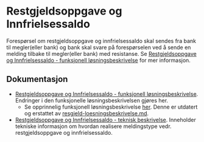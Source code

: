 Restgjeldsoppgave og Innfrielsessaldo
=====================================

Forespørsel om restgjeldsoppgave og innfrielsessaldo skal sendes fra bank til megler(eller bank) og bank skal svare på forespørselen ved å sende en melding tilbake til megler(eller bank) med resistanse.
Se [Restgjeldsoppgave og Innfrielsessaldo - funksjonell løsningsbeskrivelse](./restgjeldsoppgave-og-innfrielsessaldo-loesningsbeskrivelse.md) for mer informasjon.

## Dokumentasjon
* [Restgjeldsoppgave og Innfrielsessaldo - funksjonell løsningsbeskrivelse](./restgjeldsoppgave-og-innfrielsessaldo-loesningsbeskrivelse.md). Endringer i den funksjonelle løsningsbeskrivelsen gjøres her.  
  - Se opprinnelig funksjonell løsningsbeskrivelse [her](DSVE&#32;løsningsbeskrivelse&#32;-&#32;restgjeldsoppgave&#32;og&#32;innfrielsessaldo&#32;-&#32;2024-03-10.pdf). Denne er utdatert og erstattet av [resgjeld-loesningsbeskrivelse.md](./restgjeldsoppgave-og-innfrielsessaldo-loesningsbeskrivelse).
* [Restgjeldsoppgave og Innfrielsessaldo - teknisk beskrivelse](./restgjeldsoppgave-og-innfrielsessaldo-teknisk-beskrivelse.md). Inneholder tekniske informasjon om hvordan realisere meldingstype vedr. restgjeldsoppgave og innfrielsessaldo.
  
